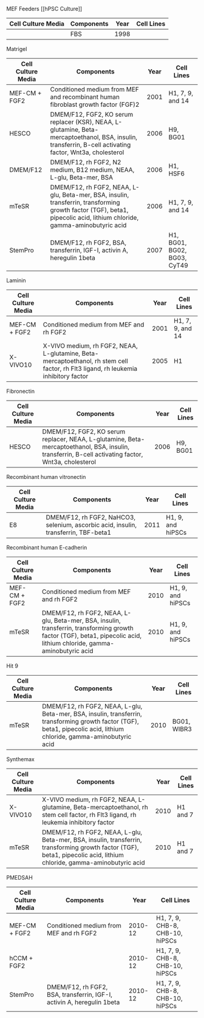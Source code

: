 MEF Feeders
[[hPSC Culture]]

|  Cell Culture Media |  Components |  Year | Cell Lines  |
|---|---|---|---|
|  | FBS | 1998 |  |

Matrigel

|  Cell Culture Media |  Components |  Year | Cell Lines  |
|---|---|---|---|
| MEF-CM + FGF2 | Conditioned medium from MEF and recombinant human fibroblast growth factor (FGF)2 | 2001 | H1, 7, 9, and 14 |
| HESCO | DMEM/F12, FGF2, KO serum replacer (KSR), NEAA, L-glutamine, Beta-mercaptoethanol, BSA, insulin, transferrin, B-cell activating factor, Wnt3a, cholesterol | 2006 | H9, BG01  |
| DMEM/F12 | DMEM/F12, rh FGF2, N2 medium, B12 medium, NEAA, L-glu, Beta-mer, BSA  | 2006 | H1, HSF6 |
| mTeSR | DMEM/F12, rh FGF2, NEAA, L-glu, Beta-mer, BSA, insulin, transferrin, transforming growth factor (TGF), beta1, pipecolic acid, lithium chloride, gamma-aminobutyric acid | 2006 | H1, 7, 9, and 14 |
| StemPro | DMEM/F12, rh FGF2, BSA, transferrin, IGF-I, activin A, heregulin 1beta | 2007 | H1, BG01, BG02, BG03, CyT49 |

Laminin

|  Cell Culture Media |  Components |  Year | Cell Lines  |
|---|---|---|---|
| MEF-CM + FGF2 | Conditioned medium from MEF and rh FGF2 | 2001 | H1, 7, 9, and 14 |
| X-VIVO10 | X-VIVO medium, rh FGF2, NEAA, L-glutamine, Beta-mercaptoethanol, rh stem cell factor, rh Flt3 ligand, rh leukemia inhibitory factor | 2005 | H1 |

Fibronectin

|  Cell Culture Media |  Components |  Year | Cell Lines  |
|---|---|---|---|
| HESCO | DMEM/F12, FGF2, KO serum replacer, NEAA, L-glutamine, Beta-mercaptoethanol, BSA, insulin, transferrin, B-cell activating factor, Wnt3a, cholesterol | 2006 | H9, BG01  |

Recombinant human vitronectin

|  Cell Culture Media |  Components |  Year | Cell Lines  |
|---|---|---|---|
| E8 | DMEM/F12, rh FGF2, NaHCO3, selenium, ascorbic acid, insulin, transferrin, TBF-beta1 | 2011 | H1, 9, and hiPSCs |

Recombinant human E-cadherin

|  Cell Culture Media |  Components |  Year | Cell Lines  |
|---|---|---|---|
| MEF-CM + FGF2 | Conditioned medium from MEF and rh FGF2 | 2010 | H1, 9, and hiPSCs |
| mTeSR | DMEM/F12, rh FGF2, NEAA, L-glu, Beta-mer, BSA, insulin, transferrin, transforming growth factor (TGF), beta1, pipecolic acid, lithium chloride, gamma-aminobutyric acid | 2010 | H1, 9, and hiPSCs |

Hit 9

|  Cell Culture Media |  Components |  Year | Cell Lines  |
|---|---|---|---|
| mTeSR | DMEM/F12, rh FGF2, NEAA, L-glu, Beta-mer, BSA, insulin, transferrin, transforming growth factor (TGF), beta1, pipecolic acid, lithium chloride, gamma-aminobutyric acid | 2010 | BG01, WIBR3 |

Synthemax

|  Cell Culture Media |  Components |  Year | Cell Lines  |
|---|---|---|---|
| X-VIVO10 | X-VIVO medium, rh FGF2, NEAA, L-glutamine, Beta-mercaptoethanol, rh stem cell factor, rh Flt3 ligand, rh leukemia inhibitory factor | 2010 | H1 and 7 |
| mTeSR | DMEM/F12, rh FGF2, NEAA, L-glu, Beta-mer, BSA, insulin, transferrin, transforming growth factor (TGF), beta1, pipecolic acid, lithium chloride, gamma-aminobutyric acid | 2010 | H1 and 7 |

PMEDSAH

|  Cell Culture Media |  Components |  Year | Cell Lines  |
|---|---|---|---|
| MEF-CM + FGF2 | Conditioned medium from MEF and rh FGF2 | 2010-12 | H1, 7, 9, CHB-8, CHB-10, hiPSCs |
| hCCM + FGF2 |  | 2010-12 | H1, 7, 9, CHB-8, CHB-10, hiPSCs |
| StemPro | DMEM/F12, rh FGF2, BSA, transferrin, IGF-I, activin A, heregulin 1beta | 2010-12 | H1, 7, 9, CHB-8, CHB-10, hiPSCs |

